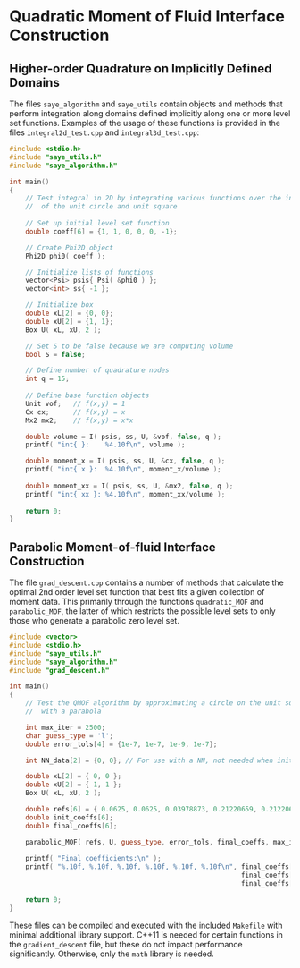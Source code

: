 # Quadratic Moment of Fluid Interface Construction
## Higher-order Quadrature on Implicitly Defined Domains
The files `saye_algorithm` and `saye_utils` contain objects and methods that perform integration along domains defined implicitly along one or more level set functions. Examples of the usage of these functions is provided in the files `integral2d_test.cpp` and `integral3d_test.cpp`:
```c++
#include <stdio.h>
#include "saye_utils.h"
#include "saye_algorithm.h"

int main()
{
    // Test integral in 2D by integrating various functions over the intersection
    //  of the unit circle and unit square
    
    // Set up initial level set function
    double coeff[6] = {1, 1, 0, 0, 0, -1};

    // Create Phi2D object
    Phi2D phi0( coeff );

    // Initialize lists of functions
    vector<Psi> psis{ Psi( &phi0 ) };
    vector<int> ss{ -1 };

    // Initialize box
    double xL[2] = {0, 0};
    double xU[2] = {1, 1};
    Box U( xL, xU, 2 );

    // Set S to be false because we are computing volume
    bool S = false;

    // Define number of quadrature nodes
    int q = 15;
    
    // Define base function objects
    Unit vof;   // f(x,y) = 1
    Cx cx;      // f(x,y) = x
    Mx2 mx2;    // f(x,y) = x*x

    double volume = I( psis, ss, U, &vof, false, q );
    printf( "int{ }:    %4.10f\n", volume );

    double moment_x = I( psis, ss, U, &cx, false, q );
    printf( "int{ x }:  %4.10f\n", moment_x/volume );
    
    double moment_xx = I( psis, ss, U, &mx2, false, q );
    printf( "int{ xx }: %4.10f\n", moment_xx/volume );
    
    return 0;
}
```
## Parabolic Moment-of-fluid Interface Construction
The file `grad_descent.cpp` contains a number of methods that calculate the optimal 2nd order level set function that best fits a given collection of moment data. This primarily through the functions `quadratic_MOF` and `parabolic_MOF`, the latter of which restricts the possible level sets to only those who generate a parabolic zero level set.
```c++
#include <vector>
#include <stdio.h>
#include "saye_utils.h"
#include "saye_algorithm.h"
#include "grad_descent.h"

int main()
{
    // Test the QMOF algorithm by approximating a circle on the unit square
    //  with a parabola

    int max_iter = 2500;
    char guess_type = 'l';
    double error_tols[4] = {1e-7, 1e-7, 1e-9, 1e-7};

    int NN_data[2] = {0, 0}; // For use with a NN, not needed when initial guess is linear

    double xL[2] = { 0, 0 };
    double xU[2] = { 1, 1 };
    Box U( xL, xU, 2 );

    double refs[6] = { 0.0625, 0.0625, 0.03978873, 0.21220659, 0.21220695, 0.19634954 };
    double init_coeffs[6];
    double final_coeffs[6];

    parabolic_MOF( refs, U, guess_type, error_tols, final_coeffs, max_iter, init_coeffs, NN_data );
    
    printf( "Final coefficients:\n" );
    printf( "%.10f, %.10f, %.10f, %.10f, %.10f, %.10f\n", final_coeffs[0], final_coeffs[1], 
                                                          final_coeffs[2], final_coeffs[3],
                                                          final_coeffs[4], final_coeffs[5] );

    return 0;
}
```
These files can be compiled and executed with the included `Makefile` with minimal additional library support. C++11 is needed for certain functions in the `gradient_descent` file, but these do not impact performance significantly. Otherwise, only the `math` library is needed. 

